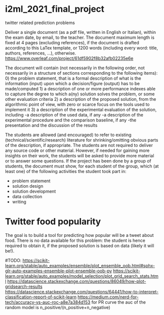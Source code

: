 # i2ml_2021_final_project
twitter related prediction problems

Deliver a single document (as a pdf file, written in English or Italian), within the exam date, by email, to the teacher. The document maximum length is fixed at 4 pages (excluding references), if the document is drafted according to this LaTex template, or 1200 words (including every word: title, authors, references, …), otherwise.
https://www.overleaf.com/project/61df5902f8b32afb02235e6e

The document will contain (not necessarily in the following order, not necessarily in a structure of sections corresponding to the following items):
    0) the problem statement, that is a formal description of what is the information (input) upon which a decision/figure (output) has to be made/computed
    1) a description of one or more performance indexes able to capture the degree to which a(ny) solution solves the problem, or some other evaluation criteria
    2) a description of the proposed solution, from the algorithmic point of view, with zero or scarce focus on the tools used to implement it
    3) a description of the experimental evaluation of the solution, including
        -a description of the used data, if any
        -a description of the experimental procedure and the comparison baseline, if any
        -the presentation and the discussion of the results

The students are allowed (and encouraged) to refer to existing (technical/scientific/research) literature for shrinking/omitting obvious parts of the description, if appropriate. The students are not required to deliver any source code or other material. However, if needed for gaining more insights on their work, the students will be asked to provide more material or to answer some questions. If the project has been done by a group of students, the document must show, for each student of the group, which (at least one) of the following activities the student took part in:
   - problem statement
   - solution design
   - solution development
   - data collection
   - writing

# Twitter food popularity
The goal is to build a tool for predicting how popular will be a tweet about food. 
There is no data available for this problem: the student is hence required to obtain it, if the proposed solution is based on data (likely it will be!).


#TODO:
https://scikit-learn.org/stable/auto_examples/ensemble/plot_ensemble_oob.html#sphx-glr-auto-examples-ensemble-plot-ensemble-oob-py
https://scikit-learn.org/stable/auto_examples/model_selection/plot_grid_search_stats.html
https://datascience.stackexchange.com/questions/86049/how-plot-gridsearch-results
https://datascience.stackexchange.com/questions/64441/how-to-interpret-classification-report-of-scikit-learn
https://medium.com/nerd-for-tech/accuracy-vs-auc-roc-a8e7a384d153
for PR curve the auc of the random model is n_positive/(n_positive+n_negative)